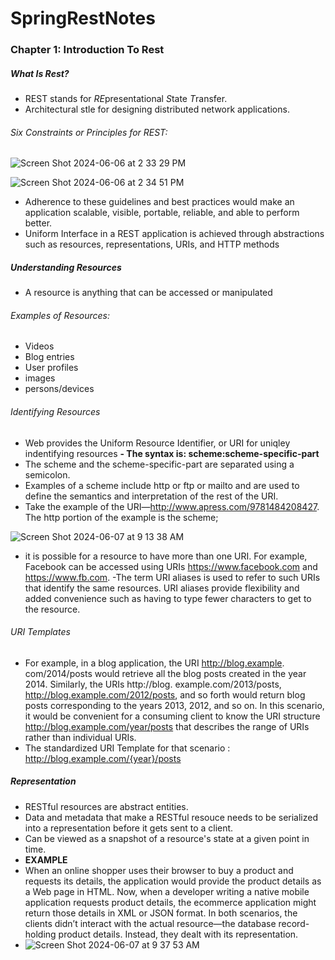 # SpringRestNotes
### Chapter 1: Introduction To Rest
##### What Is Rest?
- REST stands for *RE*presentational *S*tate *T*ransfer.
- Architectural stle for designing distributed network applications.
###### Six Constraints or Principles for REST:
![Screen Shot 2024-06-06 at 2 33 29 PM](https://github.com/gmojados/SpringRestNotes/assets/162353468/bad2e170-f8c8-4590-8a27-abcda770e51b)

![Screen Shot 2024-06-06 at 2 34 51 PM](https://github.com/gmojados/SpringRestNotes/assets/162353468/4c1ee762-ca69-41b5-b179-ef760b88e91c)
- Adherence to these guidelines and best practices would make an application scalable, visible, portable, reliable, and able to perform better.
- Uniform Interface in a REST application is achieved through abstractions such as resources, representations, URIs, and HTTP methods

##### Understanding Resources
- A resource is anything that can be accessed or manipulated
###### Examples of Resources:
- Videos
- Blog entries
- User profiles
- images
- persons/devices

###### Identifying Resources
- Web provides  the Uniform Resource Identifier, or URI for uniqley indentifying resources
**- The syntax is: scheme:scheme-specific-part**
- The scheme and the scheme-specific-part are separated using a semicolon.
- Examples of a scheme include http or ftp or mailto and are used to define the semantics and interpretation of the rest of the URI.
- Take the example of the URI—http://www.apress.com/9781484208427. The http portion of the example is the scheme;

![Screen Shot 2024-06-07 at 9 13 38 AM](https://github.com/gmojados/SpringRestNotes/assets/162353468/e099c5b3-b86d-4d9c-b187-3a9a527fde01)



- it is possible for a resource to have more than one URI. For example, Facebook can be accessed using URIs https://www.facebook.com and https://www.fb.com.
-The term URI aliases is used to refer to such URIs that identify the same resources. URI aliases provide flexibility and added convenience such as having to type fewer characters to get to the resource.

###### URI Templates
- For example, in a blog application, the URI http://blog.example. com/2014/posts would retrieve all the blog posts created in the year 2014. Similarly, the URIs http://blog. example.com/2013/posts, http://blog.example.com/2012/posts, and so forth would return blog posts corresponding to the years 2013, 2012, and so on. In this scenario, it would be convenient for a consuming client to know the URI structure http://blog.example.com/year/posts that describes the range of URIs rather than individual URIs.
- The standardized URI Template for that scenario : 
http://blog.example.com/{year}/posts

##### Representation
- RESTful resources are abstract entities.
- Data and metadata that make a RESTful resouce needs to be serialized into a representation before it gets sent to a client.
- Can be viewed as a snapshot of a resource's state at a given point in time.
- **EXAMPLE**
- When an online shopper uses their browser to buy a product and requests its details, the application would provide the product details as a Web page in HTML. Now, when a developer writing a native mobile application requests product details, the ecommerce application might return those details in XML or JSON format. In both scenarios, the clients didn’t interact with the actual resource—the database record-holding product details. Instead, they dealt with its representation.
- ![Screen Shot 2024-06-07 at 9 37 53 AM](https://github.com/gmojados/SpringRestNotes/assets/162353468/5cc86014-ab75-4859-8011-1b678a4315b8)

